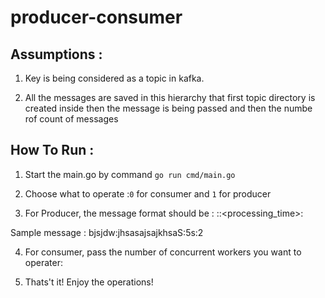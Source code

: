 # producer-consumer

## Assumptions : 

1. Key is being considered as a topic in kafka.

2. All the messages are saved in this hierarchy that first topic directory is created inside then the message is being passed and then the numbe rof count of messages


## How To Run :

1. Start the main.go by command `go run cmd/main.go`

2. Choose what to operate :`0` for consumer and `1` for producer

3. For Producer, the message format should be : <key>:<message>:<processing_time>:<count>

Sample message : bjsjdw:jhsasajsajkhsaS:5s:2

4. For consumer, pass the number of concurrent workers you want to operater: <concurrent worker>

5. Thats't it! Enjoy the operations!
